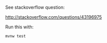 See stackoverflow question:

http://stackoverflow.com/questions/43196975

Run this with:

```bash
mvnw test
```